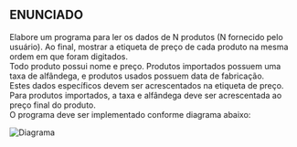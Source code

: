## ENUNCIADO
Elabore um programa para ler os dados de N produtos (N fornecido pelo usuário). Ao final, mostrar a etiqueta de preço de cada produto na mesma ordem em que foram digitados.<br>
Todo produto possui nome e preço. Produtos importados possuem uma taxa de alfândega, e produtos usados possuem data de fabricação.<br>
Estes dados específicos devem ser acrescentados na etiqueta de preço.<br>
Para produtos importados, a taxa e alfândega deve ser acrescentada ao preço final do produto.<br>
O programa deve ser implementado conforme diagrama abaixo:<br>

![Diagrama](https://i.ibb.co/txy218v/diagrama.jpg)
